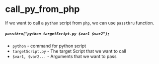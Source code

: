 # call_py_from_php

If we want to call a `python` script from `php`, we can use `passthru` function.
##### `passthru("python targetScript.py $var1 $var2");`
* `python` - command for python script
* `targetScript.py` - The target Script that we want to call
* `$var1, $var2...` - Arguments that we want to pass
